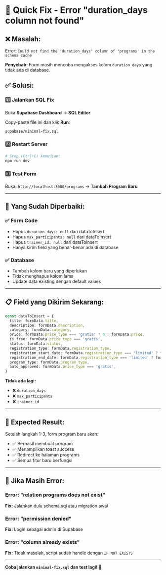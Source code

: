 # 🚨 Quick Fix - Error "duration_days column not found"

## ❌ Masalah:
Error: `Could not find the 'duration_days' column of 'programs' in the schema cache`

**Penyebab:** Form masih mencoba mengakses kolom `duration_days` yang tidak ada di database.

## ✅ Solusi:

### 1️⃣ Jalankan SQL Fix

Buka **Supabase Dashboard** → **SQL Editor**

Copy-paste file ini dan klik **Run**:
```
supabase/minimal-fix.sql
```

### 2️⃣ Restart Server

```bash
# Stop (Ctrl+C) kemudian:
npm run dev
```

### 3️⃣ Test Form

Buka: `http://localhost:3000/programs` → **Tambah Program Baru**

---

## 🔧 Yang Sudah Diperbaiki:

### ✅ Form Code
- Hapus `duration_days: null` dari dataToInsert
- Hapus `max_participants: null` dari dataToInsert  
- Hapus `trainer_id: null` dari dataToInsert
- Hanya kirim field yang benar-benar ada di database

### ✅ Database
- Tambah kolom baru yang diperlukan
- Tidak menghapus kolom lama
- Update data existing dengan default values

---

## 📋 Field yang Dikirim Sekarang:

```typescript
const dataToInsert = {
  title: formData.title,
  description: formData.description,
  category: formData.category,
  price: formData.price_type === 'gratis' ? 0 : formData.price,
  is_free: formData.price_type === 'gratis',
  status: formData.status,
  registration_type: formData.registration_type,
  registration_start_date: formData.registration_type === 'limited' ? formData.registration_start_date : null,
  registration_end_date: formData.registration_type === 'limited' ? formData.registration_end_date : null,
  program_type: formData.program_type,
  auto_approved: formData.price_type === 'gratis',
}
```

**Tidak ada lagi:**
- ❌ `duration_days`
- ❌ `max_participants` 
- ❌ `trainer_id`

---

## 🎯 Expected Result:

Setelah langkah 1-3, form program baru akan:
- ✅ Berhasil membuat program
- ✅ Menampilkan toast success
- ✅ Redirect ke halaman programs
- ✅ Semua fitur baru berfungsi

---

## 🐛 Jika Masih Error:

### Error: "relation programs does not exist"
**Fix:** Jalankan dulu schema.sql atau migration awal

### Error: "permission denied"  
**Fix:** Login sebagai admin di Supabase

### Error: "column already exists"
**Fix:** Tidak masalah, script sudah handle dengan `IF NOT EXISTS`

---

**Coba jalankan `minimal-fix.sql` dan test lagi!** 🚀

